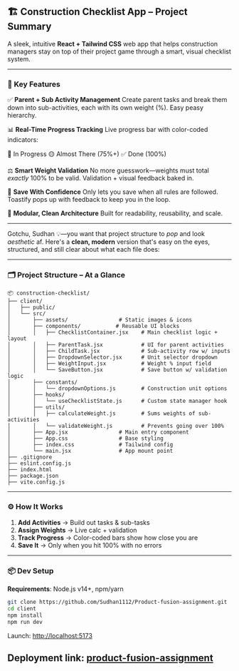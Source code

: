 ## 🏗️ Construction Checklist App – Project Summary

A sleek, intuitive **React + Tailwind CSS** web app that helps construction managers stay on top of their project game through a smart, visual checklist system.

---

### 🚀 Key Features

✅ **Parent + Sub Activity Management**
Create parent tasks and break them down into sub-activities, each with its own weight (%). Easy peasy hierarchy.

📊 **Real-Time Progress Tracking**
Live progress bar with color-coded indicators:

🔵 In Progress
🟡 Almost There (75%+)
✅ Done (100%)

⚖️ **Smart Weight Validation**
No more guesswork—weights must total *exactly* 100% to be valid. Validation + visual feedback baked in.

💾 **Save With Confidence**
Only lets you save when all rules are followed. Toastify pops up with feedback to keep you in the loop.

🧠 **Modular, Clean Architecture**
Built for readability, reusability, and scale.

---

Gotchu, Sudhan 💡—you want that project structure to *pop* and look *aesthetic* af. Here's a **clean, modern** version that's easy on the eyes, structured, and still clear about what each file does:

---

### 🗂️ Project Structure – At a Glance

```
📦 construction-checklist/
├── client/
│   ├── public/
│   └── src/
│       ├── assets/                # Static images & icons
│       ├── components/           # Reusable UI blocks
│       │   ├── ChecklistContainer.jsx    # Main checklist logic + layout
│       │   ├── ParentTask.jsx            # UI for parent activities
│       │   ├── ChildTask.jsx             # Sub-activity row w/ inputs
│       │   ├── DropdownSelector.jsx      # Unit selector dropdown
│       │   ├── WeightInput.jsx           # Weight % input field
│       │   └── SaveButton.jsx            # Save button w/ validation logic
│       ├── constants/
│       │   └── dropdownOptions.js        # Construction unit options
│       ├── hooks/
│       │   └── useChecklistState.js      # Custom state manager hook
│       ├── utils/
│       │   ├── calculateWeight.js        # Sums weights of sub-activities
│       │   └── validateWeight.js         # Prevents going over 100%
│       ├── App.jsx                # Main entry component
│       ├── App.css                # Base styling
│       ├── index.css              # Tailwind config
│       └── main.jsx               # App mount point
├── .gitignore
├── eslint.config.js
├── index.html
├── package.json
├── vite.config.js
```
---

### ⚙️ How It Works

1. **Add Activities** → Build out tasks & sub-tasks
2. **Assign Weights** → Live calc + validation
3. **Track Progress** → Color-coded bars show how close you are
4. **Save It** → Only when you hit 100% with no errors

---

### 📦 Dev Setup

**Requirements**: Node.js v14+, npm/yarn

```bash
git clone https://github.com/Sudhan1112/Product-fusion-assignment.git
cd client
npm install
npm run dev
```

Launch: [http://localhost:5173](http://localhost:5173)

Deployment link: [product-fusion-assignment](https://product-fusion-assignment.vercel.app)
---
